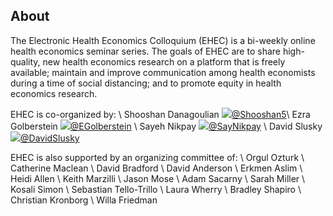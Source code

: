 ## About

The Electronic Health Economics Colloquium (EHEC) is a bi-weekly online health economics seminar series. The goals of EHEC are to share high-quality, new health economics research on a platform that is freely available; maintain and improve communication among health economists during a time of social distancing; and to promote equity in health economics research.

EHEC is co-organized by: \\
Shooshan Danagoulian <img src="https://img.icons8.com/color/26/000000/twitter.png"/>[@Shooshan5](https://twitter.com/Shooshan5)\\
Ezra Golberstein <img src="https://img.icons8.com/color/26/000000/twitter.png"/>[@EGolberstein](https://twitter.com/EGolberstein) \\
Sayeh Nikpay <img src="https://img.icons8.com/color/26/000000/twitter.png"/>[@SayNikpay](https://twitter.com/SayNikpay) \\
David Slusky <img src="https://img.icons8.com/color/26/000000/twitter.png"/>[@DavidSlusky](https://twitter.com/DavidSlusky) 


EHEC is also supported by an organizing committee of: \\
Orgul Ozturk  \\
Catherine Maclean  \\
David Bradford \\
David Anderson \\
Erkmen Aslim \\
Heidi Allen \\
Keith Marzilli \\
Jason Mose \\
Adam Sacarny  \\
Sarah Miller \\
Kosali Simon  \\
Sebastian Tello-Trillo \\
Laura Wherry \\
Bradley Shapiro \\
Christian Kronborg \\ 
Willa Friedman

<!-- <img src="https://img.icons8.com/color/26/000000/twitter.png"/> -->
